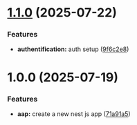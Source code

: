 # [1.1.0](https://github.com/victory-aime/hibly-front/compare/v1.0.0...v1.1.0) (2025-07-22)


### Features

* **authentification:** auth setup ([9f6c2e8](https://github.com/victory-aime/hibly-front/commit/9f6c2e8dd22573a8818fa598598b90fdae88a64c))

# 1.0.0 (2025-07-19)


### Features

* **aap:** create a new nest js app ([71a91a5](https://github.com/victory-aime/hibly-front/commit/71a91a58d2a6cce25e85d64faa5fa99dc85dbd82))
